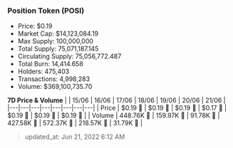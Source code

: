 
  ### Position Token (POSI)
  - Price: $0.19
  - Market Cap: $14,123,084.19
  - Max Supply: 100,000,000
  - Total Supply: 75,071,187.145
  - Circulating Supply: 75,056,772.487
  - Total Burn: 14,414.658
  - Holders: 475,403
  - Transactions: 4,998,283
  - Volume: $369,100,735.70

  **7D Price & Volume**
  | | 15&#x2F;06 | 16&#x2F;06 | 17&#x2F;06 | 18&#x2F;06 | 19&#x2F;06 | 20&#x2F;06 | 21&#x2F;06 |
  |---|---|---|---|---|---|---|---|
  | Price | $0.19 🚀 | $0.19 🔻 | $0.19 🚀 | $0.17 🔻 | $0.19 🚀 | $0.19 🔻 | $0.19 🚀 |
  | Volume | 448.76K 🚀 | 159.97K 🔻 | 91.78K 🔻 | 427.58K 🚀 | 572.37K 🚀 | 218.57K 🔻 | 31.79K 🔻 |

  > updated_at: Jun 21, 2022 6:12 AM
